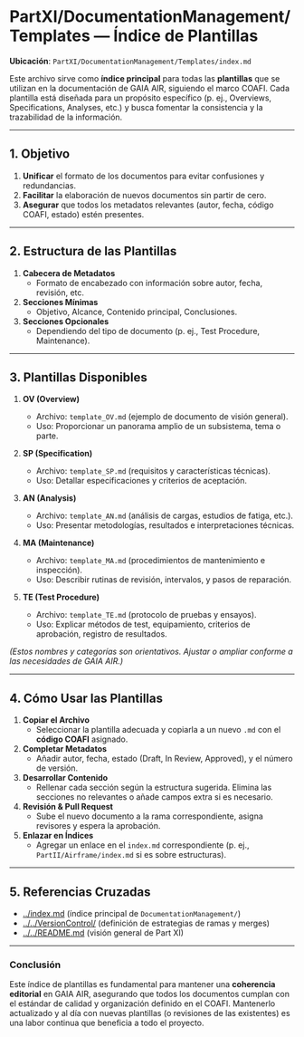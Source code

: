 # PartXI/DocumentationManagement/Templates — Índice de Plantillas

**Ubicación**: `PartXI/DocumentationManagement/Templates/index.md`

Este archivo sirve como **índice principal** para todas las **plantillas** que se utilizan en la documentación de GAIA AIR, siguiendo el marco COAFI. Cada plantilla está diseñada para un propósito específico (p. ej., Overviews, Specifications, Analyses, etc.) y busca fomentar la consistencia y la trazabilidad de la información.

---

## 1. Objetivo

1. **Unificar** el formato de los documentos para evitar confusiones y redundancias.
2. **Facilitar** la elaboración de nuevos documentos sin partir de cero.
3. **Asegurar** que todos los metadatos relevantes (autor, fecha, código COAFI, estado) estén presentes.

---

## 2. Estructura de las Plantillas

1. **Cabecera de Metadatos**  
   - Formato de encabezado con información sobre autor, fecha, revisión, etc.
2. **Secciones Mínimas**  
   - Objetivo, Alcance, Contenido principal, Conclusiones.
3. **Secciones Opcionales**  
   - Dependiendo del tipo de documento (p. ej., Test Procedure, Maintenance).

---

## 3. Plantillas Disponibles

1. **OV (Overview)**  
   - Archivo: `template_OV.md` (ejemplo de documento de visión general).
   - Uso: Proporcionar un panorama amplio de un subsistema, tema o parte.

2. **SP (Specification)**  
   - Archivo: `template_SP.md` (requisitos y características técnicas).
   - Uso: Detallar especificaciones y criterios de aceptación.

3. **AN (Analysis)**  
   - Archivo: `template_AN.md` (análisis de cargas, estudios de fatiga, etc.).
   - Uso: Presentar metodologías, resultados e interpretaciones técnicas.

4. **MA (Maintenance)**  
   - Archivo: `template_MA.md` (procedimientos de mantenimiento e inspección).
   - Uso: Describir rutinas de revisión, intervalos, y pasos de reparación.

5. **TE (Test Procedure)**  
   - Archivo: `template_TE.md` (protocolo de pruebas y ensayos).
   - Uso: Explicar métodos de test, equipamiento, criterios de aprobación, registro de resultados.

*(Estos nombres y categorías son orientativos. Ajustar o ampliar conforme a las necesidades de GAIA AIR.)*

---

## 4. Cómo Usar las Plantillas

1. **Copiar el Archivo**  
   - Seleccionar la plantilla adecuada y copiarla a un nuevo `.md` con el **código COAFI** asignado.
2. **Completar Metadatos**  
   - Añadir autor, fecha, estado (Draft, In Review, Approved), y el número de versión.
3. **Desarrollar Contenido**  
   - Rellenar cada sección según la estructura sugerida. Elimina las secciones no relevantes o añade campos extra si es necesario.
4. **Revisión & Pull Request**  
   - Sube el nuevo documento a la rama correspondiente, asigna revisores y espera la aprobación.
5. **Enlazar en Índices**  
   - Agregar un enlace en el `index.md` correspondiente (p. ej., `PartII/Airframe/index.md` si es sobre estructuras).

---

## 5. Referencias Cruzadas

- [../index.md](../index.md) (índice principal de `DocumentationManagement/`)
- [../../VersionControl/](../../VersionControl/) (definición de estrategias de ramas y merges)
- [../../README.md](../../README.md) (visión general de Part XI)

---

### Conclusión

Este índice de plantillas es fundamental para mantener una **coherencia editorial** en GAIA AIR, asegurando que todos los documentos cumplan con el estándar de calidad y organización definido en el COAFI. Mantenerlo actualizado y al día con nuevas plantillas (o revisiones de las existentes) es una labor continua que beneficia a todo el proyecto.


